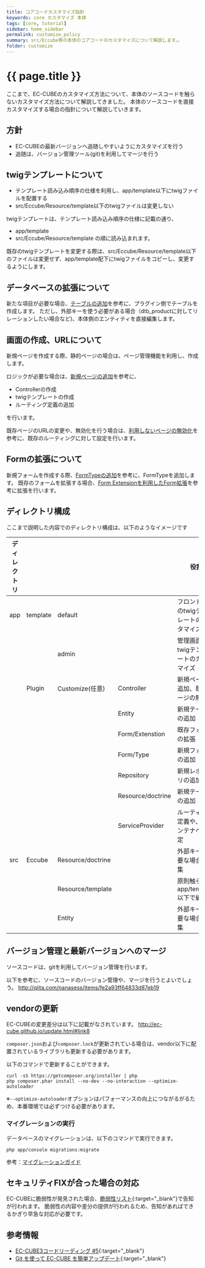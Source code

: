 ```yaml
---
title: コアコードカスタマイズ指針
keywords: core カスタマイズ 本体
tags: [core, tutorial]
sidebar: home_sidebar
permalink: customize_policy
summary: src/Eccube等の本体のコアコードのカスタマイズについて解説します。。
folder: customize
---
```


# {{ page.title }}


ここまで、EC-CUBEのカスタマイズ方法について、本体のソースコードを触らないカスタマイズ方法について解説してきました。
本体のソースコードを直接カスタマイズする場合の指針について解説していきます。

##  方針

- EC-CUBEの最新バージョンへ追随しやすいようにカスタマイズを行う
- 追随は、バージョン管理ツール(git)を利用してマージを行う

## twigテンプレートについて

- テンプレート読み込み順序の仕様を利用し、app/template以下にtwigファイルを配置する
- src/Eccube/Resource/template以下のtwigファイルは変更しない

twigテンプレートは、テンプレート読み込み順序の仕様に記載の通り、
- app/template
- src/Eccube/Resource/template
の順に読み込まれます。

既存のtwigテンプレートを変更する際は、src/Eccube/Resource/template以下のファイルは変更せず、app/template配下にtwigファイルをコピーし、変更するようにします。

## データベースの拡張について

新たな項目が必要な場合、[テーブルの追加](plugin-table)を参考に、プラグイン側でテーブルを作成します。
ただし、外部キーを使う必要がある場合（dtb_productに対してリレーションしたい場合など)、本体側のエンティティを直接編集します。

## 画面の作成、URLについて

新規ページを作成する際、静的ページの場合は、ページ管理機能を利用し、作成します。

ロジックが必要な場合は、[新規ページの追加](plugin-pageadd)を参考に、

- Controllerの作成
- twigテンプレートの作成
- ルーティング定義の追加

を行います。

既存ページのURLの変更や、無効化を行う場合は、[利用しないページの無効化](plugin-pagedelete)を参考に、既存のルーティングに対して設定を行います。

## Formの拡張について

新規フォームを作成する際、[FormTypeの追加](plugin-form)を参考に、FormTypeを追加します。
既存のフォームを拡張する場合、[Form Extensionを利用したForm拡張](plugin-form)を参考に拡張を行います。

## ディレクトリ構成

ここまで説明した内容でのディレクトリ構成は、以下のようなイメージです

| ディレクトリ |          |                   |                   | 役割                                         |
|--------------|----------|-------------------|-------------------|----------------------------------------------|
| app          | template | default           |                   | フロント画面のtwigテンプレートのカスタマイズ |
|              |          | admin             |                   | 管理画面のtwigテンプレートのカスタマイズ     |
|              | Plugin   | Customize(任意)   | Controller        | 新規ページの追加、既存ページの無効化         |
|              |          |                   | Entity            | 新規テーブルの追加                           |
|              |          |                   | Form/Extenstion   | 既存フォームの拡張                           |
|              |          |                   | Form/Type         | 新規フォームの追加                           |
|              |          |                   | Repository        | 新規レポジトリの追加                         |
|              |          |                   | Resource/doctrine | 新規テーブルの追加                           |
|              |          |                   | ServiceProvider   | ルーティング定義や、DIコンテナへの設定       |
| src          | Eccube   | Resource/doctrine |                   | 外部キーが必要な場合に編集                   |
|              |          | Resource/template |                   | 原則触らず、app/template以下で編集           |
|              |          | Entity            |                   | 外部キーが必要な場合に編集                   |


## バージョン管理と最新バージョンへのマージ

ソースコードは、gitを利用してバージョン管理を行います。

以下を参考に、ソースコードのバージョン管理や、マージを行うとよいでしょう。
http://qiita.com/nanasess/items/fe2a93ff64833d87eb19

## vendorの更新

EC-CUBEの変更差分は以下に記載がなされています。
http://ec-cube.github.io/update.html#link8

`composer.json`および`composer.lock`が更新されている場合は、vendor以下に配置されているライブラリも更新する必要があります。

以下のコマンドで更新することができます。

```
curl -sS https://getcomposer.org/installer | php
php composer.phar install --no-dev --no-interaction --optimize-autoloader
```

※`--optimize-autoloader`オプションはパフォーマンスの向上につながるがるため、本番環境では必ずつける必要があります。

### マイグレーションの実行

データベースのマイグレーションは、以下のコマンドで実行できます。

```php app/console migrations:migrate```

参考：[マイグレーションガイド](/migration.html)

## セキュリティFIXが合った場合の対応

EC-CUBEに脆弱性が発見された場合、[脆弱性リスト](https://www.ec-cube.net/info/weakness/){:target="_blank"}で告知が行われます。
脆弱性の内容や差分の提供が行われるため、告知があればできるかぎり早急な対応が必要です。

## 参考情報

- [EC-CUBE3コードリーディング #5](https://speakerdeck.com/amidaike/ec-cube3kodorideingu-number-5){:target="_blank"}
- [Git を使って EC-CUBE を簡単アップデート](http://qiita.com/nanasess/items/fe2a93ff64833d87eb19){:target="_blank"}
